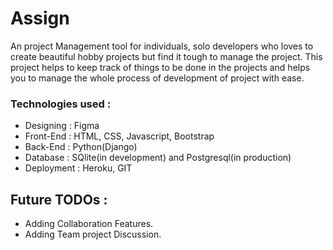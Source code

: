 # Assign
An project Management tool for individuals, solo developers who loves to create beautiful hobby projects but find it tough to manage the project. This project helps to keep track of things to be done in the projects and helps you to manage the whole process of development of project with ease.

### Technologies used :
- Designing : Figma
- Front-End : HTML, CSS, Javascript, Bootstrap
- Back-End : Python(Django)
- Database : SQlite(in development) and Postgresql(in production)
- Deployment : Heroku, GIT

## Future TODOs :
- Adding Collaboration Features.
- Adding Team project Discussion.
